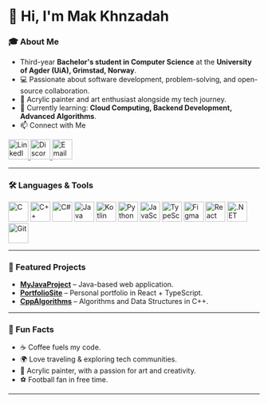 # 👋 Hi, I'm Mak Khnzadah 

### 🎓 About Me
- Third-year **Bachelor's student in Computer Science** at the **University of Agder (UiA), Grimstad, Norway**.  
- 💻 Passionate about software development, problem-solving, and open-source collaboration.  
- 🎨 Acrylic painter and art enthusiast alongside my tech journey.  
- 🌱 Currently learning: **Cloud Computing, Backend Development, Advanced Algorithms**.  
- 📫 Connect with Me  

<p align="left">
  <a href="https://www.linkedin.com/in/mak-khnzadah-667a7072/" target="_blank">
    <img src="https://cdn.jsdelivr.net/gh/devicons/devicon/icons/linkedin/linkedin-original.svg" alt="LinkedIn" width="40" height="40"/>
  </a>
  <a href="https://discord.com/users/mak0206" target="_blank">
    <img src="https://cdn.jsdelivr.net/gh/devicons/devicon/icons/discord/discord-original.svg" alt="Discord" width="40" height="40"/>
  </a>
  <a href="mailto:m.khnzadah@outlook.com">
    <img src="https://cdn-icons-png.flaticon.com/512/732/732200.png" alt="Email" width="40" height="40"/>
  </a>
</p>


---

### 🛠️ Languages & Tools
<p align="left">
  <img src="https://cdn.jsdelivr.net/gh/devicons/devicon/icons/c/c-original.svg" alt="C" width="40" height="40"/>
  <img src="https://cdn.jsdelivr.net/gh/devicons/devicon/icons/cplusplus/cplusplus-original.svg" alt="C++" width="40" height="40"/>
  <img src="https://cdn.jsdelivr.net/gh/devicons/devicon/icons/csharp/csharp-original.svg" alt="C#" width="40" height="40"/>
  <img src="https://cdn.jsdelivr.net/gh/devicons/devicon/icons/java/java-original.svg" alt="Java" width="40" height="40"/>
  <img src="https://cdn.jsdelivr.net/gh/devicons/devicon/icons/kotlin/kotlin-original.svg" alt="Kotlin" width="40" height="40"/>
  <img src="https://cdn.jsdelivr.net/gh/devicons/devicon/icons/python/python-original.svg" alt="Python" width="40" height="40"/>
  <img src="https://cdn.jsdelivr.net/gh/devicons/devicon/icons/javascript/javascript-original.svg" alt="JavaScript" width="40" height="40"/>
  <img src="https://cdn.jsdelivr.net/gh/devicons/devicon/icons/typescript/typescript-original.svg" alt="TypeScript" width="40" height="40"/>
  <img src="https://cdn.jsdelivr.net/gh/devicons/devicon/icons/figma/figma-original.svg" alt="Figma" width="40" height="40"/>
  <img src="https://cdn.jsdelivr.net/gh/devicons/devicon/icons/react/react-original.svg" alt="React" width="40" height="40"/>
  <img src="https://cdn.jsdelivr.net/gh/devicons/devicon/icons/dotnetcore/dotnetcore-original.svg" alt=".NET Core" width="40" height="40"/>
  <img src="https://cdn.jsdelivr.net/gh/devicons/devicon/icons/git/git-original.svg" alt="Git" width="40" height="40"/>
</p>

---

### 🚀 Featured Projects
- [**MyJavaProject**](https://github.com/MakKhnzadah/MyJavaProject) – Java-based web application.  
- [**PortfolioSite**](https://github.com/MakKhnzadah/PortfolioSite) – Personal portfolio in React + TypeScript.  
- [**CppAlgorithms**](https://github.com/MakKhnzadah/CppAlgorithms) – Algorithms and Data Structures in C++.  

---

### 🌟 Fun Facts
- ☕ Coffee fuels my code.  
- 🌍 Love traveling & exploring tech communities.  
- 🎨 Acrylic painter, with a passion for art and creativity.  
- ⚽ Football fan in free time.  

---
